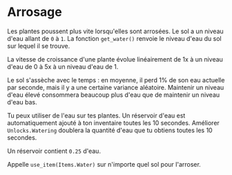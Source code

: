# Arrosage
Les plantes poussent plus vite lorsqu'elles sont arrosées. Le sol a un niveau d'eau allant de `0` à `1`.
La fonction `get_water()` renvoie le niveau d'eau du sol sur lequel il se trouve.

La vitesse de croissance d'une plante évolue linéairement de 1x à un niveau d'eau de 0 à 5x à un niveau d'eau de 1.

Le sol s'assèche avec le temps : en moyenne, il perd 1% de son eau actuelle par seconde, mais il y a une certaine variance aléatoire. Maintenir un niveau d'eau élevé consommera beaucoup plus d'eau que de maintenir un niveau d'eau bas.

Tu peux utiliser de l'eau sur tes plantes. Un réservoir d'eau est automatiquement ajouté à ton inventaire toutes les 10 secondes.
Améliorer `Unlocks.Watering` doublera la quantité d'eau que tu obtiens toutes les 10 secondes.

Un réservoir contient `0.25` d'eau.

Appelle `use_item(Items.Water)` sur n'importe quel sol pour l'arroser.
